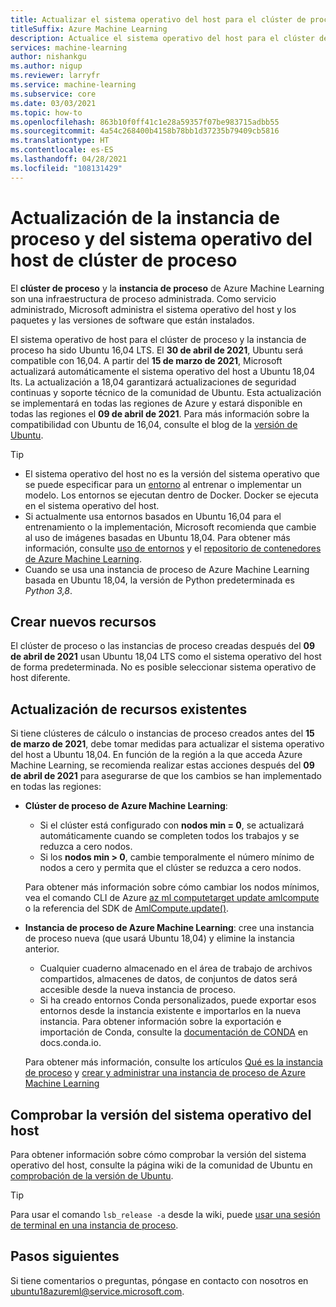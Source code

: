 ```yaml
---
title: Actualizar el sistema operativo del host para el clúster de proceso y la instancia
titleSuffix: Azure Machine Learning
description: Actualice el sistema operativo del host para el clúster de proceso y la instancia de proceso de Ubuntu 16,04 LTS a 18,04 LTS.
services: machine-learning
author: nishankgu
ms.author: nigup
ms.reviewer: larryfr
ms.service: machine-learning
ms.subservice: core
ms.date: 03/03/2021
ms.topic: how-to
ms.openlocfilehash: 863b10f0ff41c1e28a59357f07be983715adbb55
ms.sourcegitcommit: 4a54c268400b4158b78bb1d37235b79409cb5816
ms.translationtype: HT
ms.contentlocale: es-ES
ms.lasthandoff: 04/28/2021
ms.locfileid: "108131429"
---
```

# <a name="upgrade-compute-instance-and-compute-cluster-host-os"></a>Actualización de la instancia de proceso y del sistema operativo del host de clúster de proceso

El __clúster de proceso__ y la __instancia de proceso__ de Azure Machine Learning son una infraestructura de proceso administrada. Como servicio administrado, Microsoft administra el sistema operativo del host y los paquetes y las versiones de software que están instalados.

El sistema operativo de host para el clúster de proceso y la instancia de proceso ha sido Ubuntu 16,04 LTS. El **30 de abril de 2021**, Ubuntu será compatible con 16,04. A partir del __15 de marzo de 2021__, Microsoft actualizará automáticamente el sistema operativo del host a Ubuntu 18,04 lts. La actualización a 18,04 garantizará actualizaciones de seguridad continuas y soporte técnico de la comunidad de Ubuntu. Esta actualización se implementará en todas las regiones de Azure y estará disponible en todas las regiones el __09 de abril de 2021__. Para más información sobre la compatibilidad con Ubuntu de 16,04, consulte el blog de la [versión de Ubuntu](https://wiki.ubuntu.com/Releases).

> [!TIP]
> * El sistema operativo del host no es la versión del sistema operativo que se puede especificar para un [entorno](how-to-use-environments.md) al entrenar o implementar un modelo. Los entornos se ejecutan dentro de Docker. Docker se ejecuta en el sistema operativo del host.
> * Si actualmente usa entornos basados en Ubuntu 16,04 para el entrenamiento o la implementación, Microsoft recomienda que cambie al uso de imágenes basadas en Ubuntu 18,04. Para obtener más información, consulte [uso de entornos](how-to-use-environments.md) y el [repositorio de contenedores de Azure Machine Learning](https://github.com/Azure/AzureML-Containers/tree/master/base).
> * Cuando se usa una instancia de proceso de Azure Machine Learning basada en Ubuntu 18,04, la versión de Python predeterminada es _Python 3,8_.
## <a name="creating-new-resources"></a>Crear nuevos recursos

El clúster de proceso o las instancias de proceso creadas después del __09 de abril de 2021__ usan Ubuntu 18,04 LTS como el sistema operativo del host de forma predeterminada. No es posible seleccionar sistema operativo de host diferente.

## <a name="upgrade-existing-resources"></a>Actualización de recursos existentes

Si tiene clústeres de cálculo o instancias de proceso creados antes del __15 de marzo de 2021__, debe tomar medidas para actualizar el sistema operativo del host a Ubuntu 18,04. En función de la región a la que acceda Azure Machine Learning, se recomienda realizar estas acciones después del __09 de abril de 2021__ para asegurarse de que los cambios se han implementado en todas las regiones:

* __Clúster de proceso de Azure Machine Learning__:

    * Si el clúster está configurado con __nodos min = 0__, se actualizará automáticamente cuando se completen todos los trabajos y se reduzca a cero nodos.
    * Si los __nodos min > 0__, cambie temporalmente el número mínimo de nodos a cero y permita que el clúster se reduzca a cero nodos.

    Para obtener más información sobre cómo cambiar los nodos mínimos, vea el comando CLI de Azure [az ml computetarget update amlcompute](/cli/azure/ml/computetarget/update#az_ml_computetarget_update_amlcompute) o la referencia del SDK de [AmlCompute.update()](/python/api/azureml-core/azureml.core.compute.amlcompute.amlcompute#update-min-nodes-none--max-nodes-none--idle-seconds-before-scaledown-none-).

* __Instancia de proceso de Azure Machine Learning__: cree una instancia de proceso nueva (que usará Ubuntu 18,04) y elimine la instancia anterior.

    * Cualquier cuaderno almacenado en el área de trabajo de archivos compartidos, almacenes de datos, de conjuntos de datos será accesible desde la nueva instancia de proceso.
    * Si ha creado entornos Conda personalizados, puede exportar esos entornos desde la instancia existente e importarlos en la nueva instancia. Para obtener información sobre la exportación e importación de Conda, consulte la [documentación de CONDA](https://docs.conda.io/) en docs.conda.io.

    Para obtener más información, consulte los artículos [Qué es la instancia de proceso](concept-compute-instance.md) y [crear y administrar una instancia de proceso de Azure Machine Learning](how-to-create-manage-compute-instance.md)

## <a name="check-host-os-version"></a>Comprobar la versión del sistema operativo del host

Para obtener información sobre cómo comprobar la versión del sistema operativo del host, consulte la página wiki de la comunidad de Ubuntu en [comprobación de la versión de Ubuntu](https://help.ubuntu.com/community/CheckingYourUbuntuVersion).

> [!TIP]
> Para usar el comando `lsb_release -a` desde la wiki, puede [usar una sesión de terminal en una instancia de proceso](how-to-access-terminal.md).
## <a name="next-steps"></a>Pasos siguientes

Si tiene comentarios o preguntas, póngase en contacto con nosotros en [ubuntu18azureml@service.microsoft.com](mailto:ubuntu18azureml@service.microsoft.com).